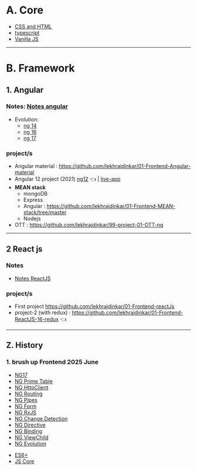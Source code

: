 # A. Core
- [CSS and HTML](../StyleHTML)
- [typescript](../SupersetTS)
- [Vanilla JS](../VanillaJS)

---
# B. Framework 
## 1. Angular
### Notes: [Notes angular](01_ng)
- Evolution:
  - [ng 14](https://github.com/lekhrajdinkar/01-Frontend-Angular6-fundamentals/blob/master/notes/000_ng_evolution-ng14.md)
  - [ng 16](https://github.com/lekhrajdinkar/01-Frontend-Angular6-fundamentals/blob/master/notes/000_ng_evolution-ng16.md)
  - [ng 17](https://github.com/lekhrajdinkar/01-Frontend-Angular6-fundamentals/blob/master/notes/000_ng_evolution-ng17.md)

### project/s
- Angular material : https://github.com/lekhrajdinkar/01-Frontend-Angular-material
- Angular 12 project (2021) [ng12](../ng12) :point_left: | [live-app](https://angular-live-app.netlify.app/)
- **MEAN stack** 
  - mongoDB
  - Express
  - Angular : https://github.com/lekhrajdinkar/01-Frontend-MEAN-stack/tree/master
  - Nodejs
- OTT : https://github.com/lekhrajdinkar/99-project-01-OTT-ng

---
## 2 React js
### Notes
- [Notes ReactJS](01_react)

### project/s
- First project https://github.com/lekhrajdinkar/01-Frontend-reactJs
- project-2 (with redux) : https://github.com/lekhrajdinkar/01-Frontend-ReactJS-16-redux :point_left:

---

## Z. History
### 1. brush up Frontend 2025 June
<!-- Angular Topics -->
- <a href="https://chat.deepseek.com/a/chat/s/a53a5b8a-85d4-4f73-8c6b-2db65129a682" target="_blank">NG17</a>
- <a href="https://chat.deepseek.com/a/chat/s/9c8f6d55-0059-47b8-b0d4-12715bdbd2e4" target="_blank">NG Prime Table</a>
- <a href="https://chat.deepseek.com/a/chat/s/ccc6cffe-a43f-4826-9686-58e6e3f600c7" target="_blank">NG HttpClient</a>
- <a href="https://chat.deepseek.com/a/chat/s/ad1409fe-ed2f-496b-9086-fa09fd88a585" target="_blank">NG Routing</a>
- <a href="https://chat.deepseek.com/a/chat/s/76c604d6-8ca8-4bd6-8f38-c080c9608956" target="_blank">NG Pipes</a>
- <a href="https://chat.deepseek.com/a/chat/s/75474839-971c-4605-b025-6c4fbc1996b3" target="_blank">NG Form</a>
- <a href="https://chat.deepseek.com/a/chat/s/582f7476-8703-41e8-ad76-1a2596749d59" target="_blank">NG RxJS</a>
- <a href="https://chat.deepseek.com/a/chat/s/f3b93971-68b6-4204-b9c1-7380c3164ffd" target="_blank">NG Change Detection</a>
- <a href="https://chat.deepseek.com/a/chat/s/1a0c68ef-97ed-40c6-8c2d-44361db77f1b" target="_blank">NG Directive</a>
- <a href="https://chat.deepseek.com/a/chat/s/6cbd1509-8d5d-4564-93e2-5017ffe902b9" target="_blank">NG Binding</a>
- <a href="https://chat.deepseek.com/a/chat/s/5f94f633-26f3-4d75-bbda-f085f8965e0f" target="_blank">NG ViewChild</a>
- <a href="https://chat.deepseek.com/a/chat/s/3ae49220-86bc-424d-9afc-c328f3cc073f" target="_blank">NG Evolution</a>

<!-- JavaScript Topics -->
- <a href="https://chat.deepseek.com/a/chat/s/4b40513e-4cae-47fb-ba6f-14eef45b98ce" target="_blank">ES6+</a>
- <a href="https://chat.deepseek.com/a/chat/s/2e0acf17-5fa4-46d1-beda-de307d4721a4" target="_blank">JS Core</a>






